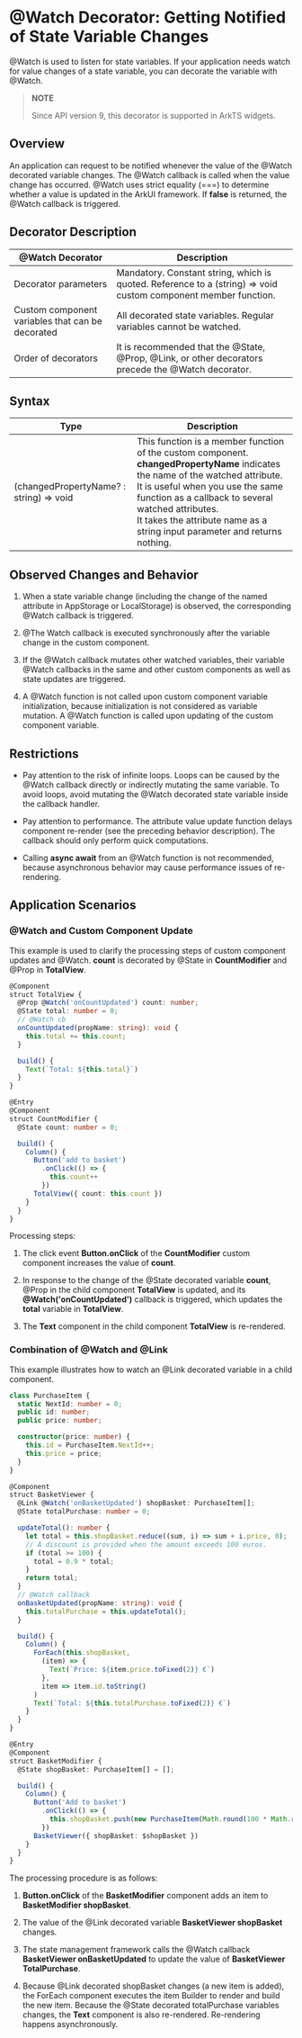 # \@Watch Decorator: Getting Notified of State Variable Changes


\@Watch is used to listen for state variables. If your application needs watch for value changes of a state variable, you can decorate the variable with \@Watch.


> **NOTE**
>
> Since API version 9, this decorator is supported in ArkTS widgets.


## Overview

An application can request to be notified whenever the value of the \@Watch decorated variable changes. The \@Watch callback is called when the value change has occurred. \@Watch uses strict equality (===) to determine whether a value is updated in the ArkUI framework. If **false** is returned, the \@Watch callback is triggered.


## Decorator Description

| \@Watch Decorator| Description                                      |
| -------------- | ---------------------------------------- |
| Decorator parameters         | Mandatory. Constant string, which is quoted. Reference to a (string) => void custom component member function.|
| Custom component variables that can be decorated   | All decorated state variables. Regular variables cannot be watched.              |
| Order of decorators        | It is recommended that the \@State, \@Prop, \@Link, or other decorators precede the \@Watch decorator.|


## Syntax

| Type                                      | Description                                      |
| ---------------------------------------- | ---------------------------------------- |
| (changedPropertyName? : string) =&gt; void | This function is a member function of the custom component. **changedPropertyName** indicates the name of the watched attribute.<br>It is useful when you use the same function as a callback to several watched attributes.<br>It takes the attribute name as a string input parameter and returns nothing.|


## Observed Changes and Behavior

1. When a state variable change (including the change of the named attribute in AppStorage or LocalStorage) is observed, the corresponding \@Watch callback is triggered.

2. \@The Watch callback is executed synchronously after the variable change in the custom component.

3. If the \@Watch callback mutates other watched variables, their variable @Watch callbacks in the same and other custom components as well as state updates are triggered.

4. A \@Watch function is not called upon custom component variable initialization, because initialization is not considered as variable mutation. A \@Watch function is called upon updating of the custom component variable.


## Restrictions

- Pay attention to the risk of infinite loops. Loops can be caused by the \@Watch callback directly or indirectly mutating the same variable. To avoid loops, avoid mutating the \@Watch decorated state variable inside the callback handler.

- Pay attention to performance. The attribute value update function delays component re-render (see the preceding behavior description). The callback should only perform quick computations.

- Calling **async await** from an \@Watch function is not recommended, because asynchronous behavior may cause performance issues of re-rendering.


## Application Scenarios

### \@Watch and Custom Component Update

This example is used to clarify the processing steps of custom component updates and \@Watch. **count** is decorated by \@State in **CountModifier** and \@Prop in **TotalView**.


```ts
@Component
struct TotalView {
  @Prop @Watch('onCountUpdated') count: number;
  @State total: number = 0;
  // @Watch cb
  onCountUpdated(propName: string): void {
    this.total += this.count;
  }

  build() {
    Text(`Total: ${this.total}`)
  }
}

@Entry
@Component
struct CountModifier {
  @State count: number = 0;

  build() {
    Column() {
      Button('add to basket')
        .onClick(() => {
          this.count++
        })
      TotalView({ count: this.count })
    }
  }
}
```

Processing steps:

1. The click event **Button.onClick** of the **CountModifier** custom component increases the value of **count**.

2. In response to the change of the @State decorated variable **count**, \@Prop in the child component **TotalView** is updated, and its **\@Watch('onCountUpdated')** callback is triggered, which updates the **total** variable in **TotalView**.

3. The **Text** component in the child component **TotalView** is re-rendered.


### Combination of \@Watch and \@Link

This example illustrates how to watch an \@Link decorated variable in a child component.


```ts
class PurchaseItem {
  static NextId: number = 0;
  public id: number;
  public price: number;

  constructor(price: number) {
    this.id = PurchaseItem.NextId++;
    this.price = price;
  }
}

@Component
struct BasketViewer {
  @Link @Watch('onBasketUpdated') shopBasket: PurchaseItem[];
  @State totalPurchase: number = 0;

  updateTotal(): number {
    let total = this.shopBasket.reduce((sum, i) => sum + i.price, 0);
    // A discount is provided when the amount exceeds 100 euros.
    if (total >= 100) {
      total = 0.9 * total;
    }
    return total;
  }
  // @Watch callback
  onBasketUpdated(propName: string): void {
    this.totalPurchase = this.updateTotal();
  }

  build() {
    Column() {
      ForEach(this.shopBasket,
        (item) => {
          Text(`Price: ${item.price.toFixed(2)} €`)
        },
        item => item.id.toString()
      )
      Text(`Total: ${this.totalPurchase.toFixed(2)} €`)
    }
  }
}

@Entry
@Component
struct BasketModifier {
  @State shopBasket: PurchaseItem[] = [];

  build() {
    Column() {
      Button('Add to basket')
        .onClick(() => {
          this.shopBasket.push(new PurchaseItem(Math.round(100 * Math.random())))
        })
      BasketViewer({ shopBasket: $shopBasket })
    }
  }
}
```

The processing procedure is as follows:

1. **Button.onClick** of the **BasketModifier** component adds an item to **BasketModifier shopBasket**.

2. The value of the \@Link decorated variable **BasketViewer shopBasket** changes.

3. The state management framework calls the \@Watch callback **BasketViewer onBasketUpdated** to update the value of **BasketViewer TotalPurchase**.

4. Because \@Link decorated shopBasket changes (a new item is added), the ForEach component executes the item Builder to render and build the new item. Because the @State decorated totalPurchase variables changes, the **Text** component is also re-rendered. Re-rendering happens asynchronously.
